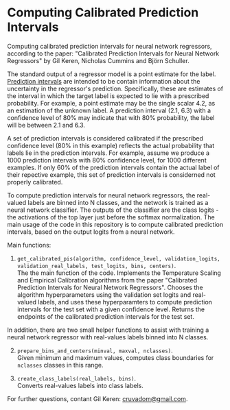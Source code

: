 # Computing Calibrated Prediction Intervals
Computing calibrated prediction intervals for neural network regressors, according to the paper:
"Calibrated Prediction Intervals for Neural Network Regressors"
by Gil Keren, Nicholas Cummins and Björn Schuller. 

The standard output of a regressor model is a point estimate for the label. [Prediction intervals](https://en.wikipedia.org/wiki/Prediction_interval) are intended to be contain information about the uncertainty in the regressor's prediction. Specifically, these are estimates of the interval in which the target label is expected to lie with a prescribed probability. For example, a point estimate may be the single scalar 4.2, as an estimation of the unknown label. A prediction interval (2.1, 6.3) with a confidence level of 80% may indicate that with 80% probability, the label will be between 2.1 and 6.3. 

A set of prediction intervals is considered calibrated if the prescribed confidence level (80% in this example) reflects the actual probability that labels lie in the prediction intervals. For example, assume we produce a 1000 prediction intervals with 80% confidence level, for 1000 different examples. If only 60% of the prediction intervals contain the actual label of their repective example, this set of prediction intervals is considerned not properly calibrated. 

To compute prediction intervals for neural network regressors, the real-valued labels are binned into N classes, and the network is trained as a neural network classifier. The outputs of the classifier are the class logits - the activations of the top layer just before the softmax normalization. The main usage of the code in this repository is to compute calibrated prediction intervals, based on the output logits from a neural network. 

Main functions:  
1) `get_calibrated_pis(algorithm, confidence_level, validation_logits, validation_real_labels, test_logits, bins, centers)`.  
The the main function of the code. Implements the Temperature Scaling and Empirical Calibration algorithms from the paper "Calibrated Prediction Intervals for Neural Network Regressors". Chooses the algorithm hyperparameters using the validation set logits and real-valued labels, and uses these hyperparamters to compute prediction intervals for the test set with a given confidence level. Returns the endpoints of the calibrated prediction intervals for the test set. 

In addition, there are two small helper functions to assist with training a neural network regressor with real-values labels binned into N classes.  

2) `prepare_bins_and_centers(minval, maxval, nclasses)`.  
Given minimum and maximum values, computes class boundaries for `nclasses` classes in this range. 

3) `create_class_labels(real_labels, bins)`.  
Converts real-values labels into class labels. 

For further questions, contant Gil Keren: cruvadom@gmail.com.
